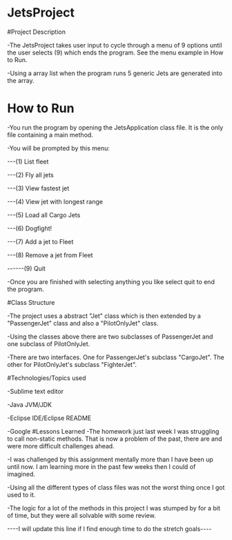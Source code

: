 # JetsProject


#Project Description

-The JetsProject takes user input to cycle through a menu of 9 options until the user selects (9) which ends the program. See the menu example in How to Run. 

-Using a array list when the program runs 5 generic Jets are generated into the array.

# How to Run

-You run the program by opening the JetsApplication class file. It is the only file containing a main method.

-You will be prompted by this menu:

---(1) List fleet

---(2) Fly all jets

---(3) View fastest jet

---(4) View jet with longest range

---(5) Load all Cargo Jets

---(6) Dogfight!

---(7) Add a jet to Fleet

---(8) Remove a jet from Fleet

------(9) Quit

-Once you are finished with selecting anything you like select quit to end the program.

#Class Structure

-The project uses a abstract "Jet" class which is then extended by a "PassengerJet" class and also a "PilotOnlyJet" class.

-Using the classes above there are two subclasses of PassengerJet and one subclass of PilotOnlyJet.

-There are two interfaces. One for PassengerJet's subclass "CargoJet". The other for PilotOnlyJet's subclass "FighterJet".

#Technologies/Topics used

-Sublime text editor

-Java JVM/JDK 

-Eclipse IDE/Eclipse README

-Google
#Lessons Learned
-The homework just last week I was struggling to call non-static methods. That is now a problem of the past, there are and were more difficult challenges ahead.

-I was challenged by this assignment mentally more than I have been up until now. I am learning more in the past few weeks then I could of imagined.

-Using all the different types of class files was not the worst thing once I got used to it.

-The logic for a lot of the methods in this project I was stumped by for a bit of time, but they were all solvable with some review. 

----I will update this line if I find enough time to do the stretch goals----


